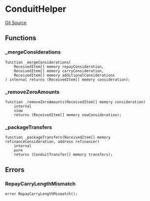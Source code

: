 # ConduitHelper
[Git Source](https://github.com/AstariaXYZ/starport/blob/e51acaefbeb55ecb95b59095c9d800c6e8ce36a5/src/ConduitHelper.sol)


## Functions
### _mergeConsiderations


```solidity
function _mergeConsiderations(
    ReceivedItem[] memory repayConsideration,
    ReceivedItem[] memory carryConsideration,
    ReceivedItem[] memory additionalConsiderations
) internal returns (ReceivedItem[] memory consideration);
```

### _removeZeroAmounts


```solidity
function _removeZeroAmounts(ReceivedItem[] memory consideration)
    internal
    view
    returns (ReceivedItem[] memory newConsideration);
```

### _packageTransfers


```solidity
function _packageTransfers(ReceivedItem[] memory refinanceConsideration, address refinancer)
    internal
    pure
    returns (ConduitTransfer[] memory transfers);
```

## Errors
### RepayCarryLengthMismatch

```solidity
error RepayCarryLengthMismatch();
```

